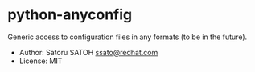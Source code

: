 python-anyconfig
================

Generic access to configuration files in any formats (to be in the future).


* Author: Satoru SATOH <ssato@redhat.com>
* License: MIT
